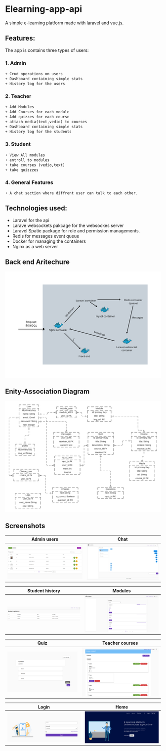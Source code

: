 # Elearning-app-api
A simple e-learning platform made with laravel and vue.js.

## Features:
The app is contains three types of users:
### 1. **Admin** 
    + Crud operations on users
    + Dashboard containing simple stats
    + History log for the users 

### 2. **Teacher** 
    + Add Modules
    + Add Courses for each module
    + Add quizzes for each course
    + attach media(text,vedio) to courses
    + Dashboard containing simple stats
    + History log for the students
     
### 3. **Student**  
    + View All modules
    + entroll to modules
    + take courses (vedio,text)
    + take quizzzes

### 4. **General Features** 
    + A chat section where diffrent user can talk to each other.

## Technologies used:
   + Laravel for the api
   + Larave websockets pakcage for the websockes server
   + Laravel Spatie package for role and permission managements.
   + Redis for messages event queue
   + Docker for managing the containers
   + Nginx as a web server


  
## Back end Aritechure  

![Alt text](images/Host.png "a title")



## Enity-Association Diagram  

![Alt text](images/diag.png "a title")

## Screenshots

Admin users             |  Chat
:-------------------------:|:-------------------------:
![](images/admin-dashboard.png)  |  ![](images/chat.png)

Student history            |  Modules
:-------------------------:|:-------------------------:
![](images/history.png)  |  ![](images/modules.png)


Quiz                       |     Teacher courses        
:-------------------------:|:-------------------------:
![](images/quiz.png)  |  ![](images/teacher-courses.png)

Login           |  Home
:-------------------------:|:-------------------------:
![](images/login.png)  |  ![](images/home.png)